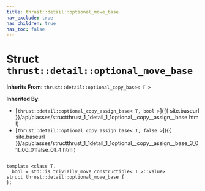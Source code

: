```yaml
---
title: thrust::detail::optional_move_base
nav_exclude: true
has_children: true
has_toc: false
---
```


# Struct `thrust::detail::optional_move_base`

**Inherits From**:
`thrust::detail::optional_copy_base< T >`

**Inherited By**:
* [`thrust::detail::optional_copy_assign_base< T, bool >`]({{ site.baseurl }}/api/classes/structthrust_1_1detail_1_1optional__copy__assign__base.html)
* [`thrust::detail::optional_copy_assign_base< T, false >`]({{ site.baseurl }}/api/classes/structthrust_1_1detail_1_1optional__copy__assign__base_3_01t_00_01false_01_4.html)

<code class="doxybook">
<span>template &lt;class T,</span>
<span>&nbsp;&nbsp;bool = std::is&#95;trivially&#95;move&#95;constructible&lt; T &gt;::value&gt;</span>
<span>struct thrust::detail::optional&#95;move&#95;base {</span>
<span>};</span>
</code>

